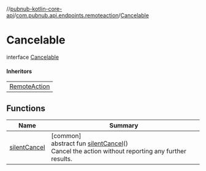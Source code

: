 //[pubnub-kotlin-core-api](../../../index.md)/[com.pubnub.api.endpoints.remoteaction](../index.md)/[Cancelable](index.md)

# Cancelable

interface [Cancelable](index.md)

#### Inheritors

| |
|---|
| [RemoteAction](../-remote-action/index.md) |

## Functions

| Name | Summary |
|---|---|
| [silentCancel](silent-cancel.md) | [common]<br>abstract fun [silentCancel](silent-cancel.md)()<br>Cancel the action without reporting any further results. |
